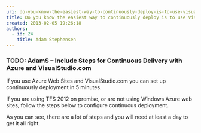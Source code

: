 ```yaml
---
uri: do-you-know-the-easiest-way-to-continuously-deploy-is-to-use-visualstudiocom-and-azure
title: Do you know the easiest way to continuously deploy is to use VisualStudio.com and Azure?
created: 2013-02-05 19:26:18
authors:
  - id: 24
    title: Adam Stephensen
---
```





<span class='intro'> <h3>TODO&#58; AdamS – Include Steps for Continuous Delivery with Azure and VisualStudio.com</h3>

<p>If you use Azure Web Sites and VisualStudio.com you can set up continuously deployment in 5 minutes.</p> </span>

<p>If you are using TFS 2012 on premise, or are not using Windows Azure web sites, follow the steps below to configure continuous deployment.
</p><p>
As you can see, there are a lot of steps and you will need at least a day to get it all right.
</p>


